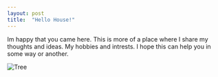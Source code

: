 ```yaml
---
layout: post
title:  "Hello House!"
---
```


Im happy that you came here. This is more of a place where I share my thoughts and ideas. My hobbies and intrests. I hope this can help you in some way or another.  

![Tree](/assets/images/1.jpg)
